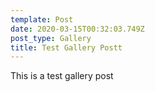 ```yaml
---
template: Post
date: 2020-03-15T00:32:03.749Z
post_type: Gallery
title: Test Gallery Postt
---
```

This is a test gallery post